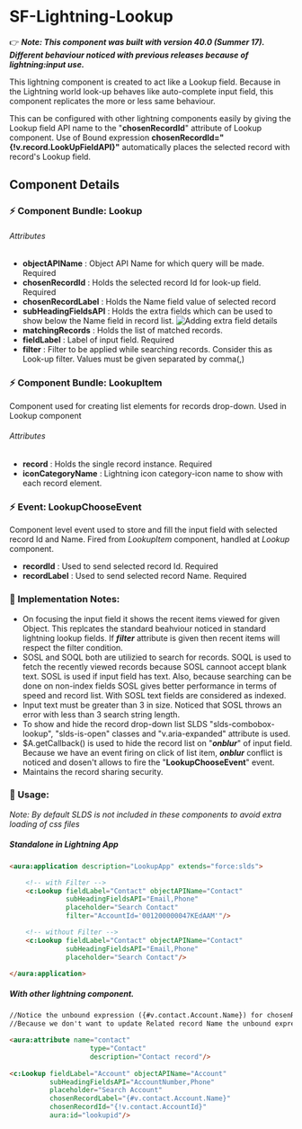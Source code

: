 # SF-Lightning-Lookup

:point_right: **_Note: This component was built with version 40.0 (Summer 17). Different behaviour noticed with previous releases because of lightning:input use._**

This lightning component is created to act like a Lookup field. Because in the Lightning world look-up behaves like auto-complete input field, this component replicates the more or less same behaviour.

This can be configured with other lightning components easily by giving the Lookup field API name to the "**chosenRecordId**" attribute of Lookup component. Use of Bound expression **chosenRecordId="{!v.record.LookUpFieldAPI}"** automatically places the selected record with record's Lookup field.

## Component Details

### :zap: Component Bundle: Lookup
###### Attributes
- **objectAPIName** : Object API Name for which query will be made. Required
- **chosenRecordId** : Holds the selected record Id for look-up field. Required
- **chosenRecordLabel** : Holds the Name field value of selected record
- **subHeadingFieldsAPI** : Holds the extra fields which can be used to show below the Name field in record list.
![](/src/ExtraFields.PNG "Adding extra field details")
- **matchingRecords** : Holds the list of matched records.
- **fieldLabel** : Label of input field. Required
- **filter** : Filter to be applied while searching records. Consider this as Look-up filter. Values must be given separated by comma(,)

### :zap: Component Bundle: LookupItem
Component used for creating list elements for records drop-down. Used in Lookup component
###### Attributes
- **record** : Holds the single record instance. Required
- **iconCategoryName** : Lightning icon category-icon name to show with each record element.

### :zap: Event: LookupChooseEvent
Component level event used to store and fill the input field with selected record Id and Name. Fired from *LookupItem* component, handled at *Lookup* component.
- **recordId** : Used to send selected record Id. Required
- **recordLabel** : Used to send selected record Name. Required

### :green_book: Implementation Notes:
- On focusing the input field it shows the recent items viewed for given Object. This replcates the standard beahviour noticed in standard lightning lookup fields. If **_filter_** attribute is given then recent items will respect the filter condition.
- SOSL and SOQL both are utilizied to search for records. SOQL is used to fetch the recently viewed records because SOSL cannoot accept blank text. SOSL is used if input field has text. Also, because searching can be done on non-index fields SOSL gives better performance in terms of speed and record list. With SOSL text fields are considered as indexed.
- Input text must be greater than 3 in size. Noticed that SOSL throws an error with less than 3 search string length.
- To show and hide the record drop-down list SLDS "slds-combobox-lookup", "slds-is-open" classes and "v.aria-expanded" attribute is used.
- $A.getCallback() is used to hide the record list on "**_onblur_**" of input field. Because we have an event firing on click of list item, **_onblur_** conflict is noticed and dosen't allows to fire the "**LookupChooseEvent**" event.
- Maintains the record sharing security.

### :green_book: Usage:
_Note: By default SLDS is not included in these components to avoid extra loading of css files_

##### Standalone in Lightning App
```html
<aura:application description="LookupApp" extends="force:slds">

    <!-- with Filter -->
    <c:Lookup fieldLabel="Contact" objectAPIName="Contact"
              subHeadingFieldsAPI="Email,Phone"
              placeholder="Search Contact"
              filter="AccountId='001200000047KEdAAM'"/>

    <!-- without Filter -->
    <c:Lookup fieldLabel="Contact" objectAPIName="Contact"
              subHeadingFieldsAPI="Email,Phone"
              placeholder="Search Contact"/>

</aura:application>
```

##### With other lightning component. 
```html
//Notice the unbound expression ({#v.contact.Account.Name}) for chosenRecordLabel. 
//Because we don't want to update Related record Name the unbound expression will avoid the setup of extra standard event handling mechanism.

<aura:attribute name="contact"
                    type="Contact"
                    description="Contact record"/>
                    
<c:Lookup fieldLabel="Account" objectAPIName="Account"
          subHeadingFieldsAPI="AccountNumber,Phone"
          placeholder="Search Account"
          chosenRecordLabel="{#v.contact.Account.Name}"
          chosenRecordId="{!v.contact.AccountId}"
          aura:id="lookupid"/>
          
```
